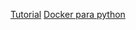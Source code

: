 
[Tutorial](https://testdriven.io/blog/fastapi-crud/)
[Docker para python ](https://testdriven.io/blog/docker-best-practices/)